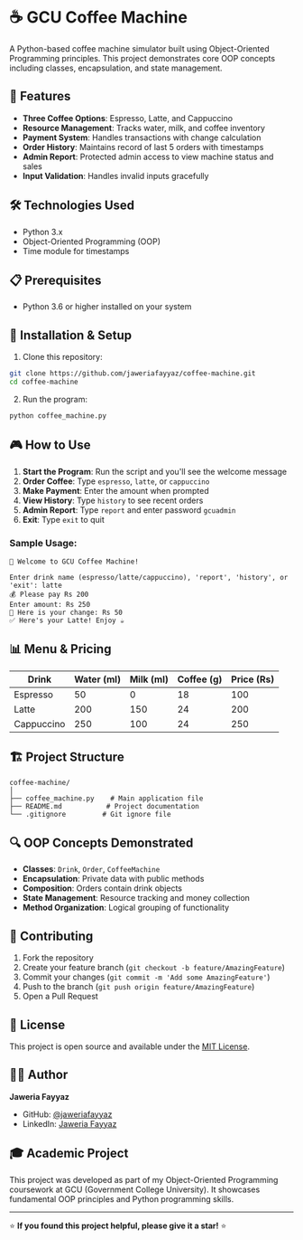 # ☕ GCU Coffee Machine

A Python-based coffee machine simulator built using Object-Oriented Programming principles. This project demonstrates core OOP concepts including classes, encapsulation, and state management.

## 🚀 Features

- **Three Coffee Options**: Espresso, Latte, and Cappuccino
- **Resource Management**: Tracks water, milk, and coffee inventory
- **Payment System**: Handles transactions with change calculation
- **Order History**: Maintains record of last 5 orders with timestamps
- **Admin Report**: Protected admin access to view machine status and sales
- **Input Validation**: Handles invalid inputs gracefully

## 🛠️ Technologies Used

- Python 3.x
- Object-Oriented Programming (OOP)
- Time module for timestamps

## 📋 Prerequisites

- Python 3.6 or higher installed on your system

## 🔧 Installation & Setup

1. Clone this repository:
```bash
git clone https://github.com/jaweriafayyaz/coffee-machine.git
cd coffee-machine
```

2. Run the program:
```bash
python coffee_machine.py
```

## 🎮 How to Use

1. **Start the Program**: Run the script and you'll see the welcome message
2. **Order Coffee**: Type `espresso`, `latte`, or `cappuccino`
3. **Make Payment**: Enter the amount when prompted
4. **View History**: Type `history` to see recent orders
5. **Admin Report**: Type `report` and enter password `gcuadmin`
6. **Exit**: Type `exit` to quit

### Sample Usage:
```
👋 Welcome to GCU Coffee Machine!

Enter drink name (espresso/latte/cappuccino), 'report', 'history', or 'exit': latte
💰 Please pay Rs 200
Enter amount: Rs 250
💸 Here is your change: Rs 50
✅ Here's your Latte! Enjoy ☕
```

## 📊 Menu & Pricing

| Drink | Water (ml) | Milk (ml) | Coffee (g) | Price (Rs) |
|-------|------------|-----------|------------|------------|
| Espresso | 50 | 0 | 18 | 100 |
| Latte | 200 | 150 | 24 | 200 |
| Cappuccino | 250 | 100 | 24 | 250 |

## 🏗️ Project Structure

```
coffee-machine/
│
├── coffee_machine.py    # Main application file
├── README.md           # Project documentation
└── .gitignore         # Git ignore file
```

## 🔍 OOP Concepts Demonstrated

- **Classes**: `Drink`, `Order`, `CoffeeMachine`
- **Encapsulation**: Private data with public methods
- **Composition**: Orders contain drink objects
- **State Management**: Resource tracking and money collection
- **Method Organization**: Logical grouping of functionality

## 🤝 Contributing

1. Fork the repository
2. Create your feature branch (`git checkout -b feature/AmazingFeature`)
3. Commit your changes (`git commit -m 'Add some AmazingFeature'`)
4. Push to the branch (`git push origin feature/AmazingFeature`)
5. Open a Pull Request

## 📝 License

This project is open source and available under the [MIT License](LICENSE).

## 👨‍💻 Author

**Jaweria Fayyaz**
- GitHub: [@jaweriafayyaz](https://github.com/jaweriafayyaz)
- LinkedIn: [Jaweria Fayyaz](https://www.linkedin.com/in/jaweria-fayyaz/)

## 🎓 Academic Project

This project was developed as part of my Object-Oriented Programming coursework at GCU (Government College University). It showcases fundamental OOP principles and Python programming skills.

---

⭐ **If you found this project helpful, please give it a star!** ⭐
